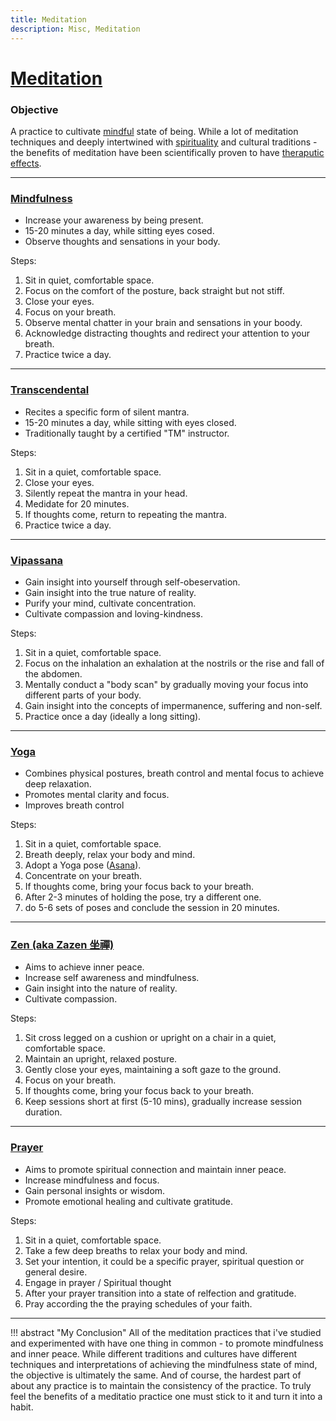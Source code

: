 ```yaml
---
title: Meditation
description: Misc, Meditation
---
```


# [Meditation](https://en.wikipedia.org/wiki/Meditation)

### Objective
A practice to cultivate [mindful](https://en.wikipedia.org/wiki/Mindfulness) state of being. While a lot of meditation techniques and deeply intertwined with [spirituality](https://en.wikipedia.org/wiki/Spirituality) and cultural traditions - the benefits of meditation have been scientifically proven to have [theraputic effects](https://news.harvard.edu/gazette/story/2018/04/harvard-researchers-study-how-mindfulness-may-change-the-brain-in-depressed-patients/).

---

### [Mindfulness](https://en.wikipedia.org/wiki/Mechanisms_of_mindfulness_meditation)
- Increase your awareness by being present.
- 15-20 minutes a day, while sitting eyes cosed.
- Observe thoughts and sensations in your body.

Steps: 

1. Sit in quiet, comfortable space. 
2. Focus on the comfort of the posture, back straight but not stiff.
3. Close your eyes. 
4. Focus on your breath.
5. Observe mental chatter in your brain and sensations in your boody. 
6. Acknowledge distracting thoughts and redirect your attention to your breath.
7. Practice twice a day.

---

### [Transcendental](https://en.wikipedia.org/wiki/Transcendental_Meditation)
- Recites a specific form of silent mantra.
- 15-20 minutes a day, while sitting with eyes closed.
- Traditionally taught by a certified "TM" instructor.

Steps:

1. Sit in a quiet, comfortable space.
2. Close your eyes.
4. Silently repeat the mantra in your head.
5. Medidate for 20 minutes.
6. If thoughts come, return to repeating the mantra. 
7. Practice twice a day.

---

### [Vipassana](https://en.wikipedia.org/wiki/Vipassana_movement)
- Gain insight into yourself through self-obeservation.
- Gain insight into the true nature of reality.
- Purify your mind, cultivate concentration.
- Cultivate compassion and loving-kindness.

Steps:

1. Sit in a quiet, comfortable space. 
2. Focus on the inhalation an exhalation at the nostrils or the rise and fall of the abdomen.
3. Mentally conduct a "body scan" by gradually moving your focus into different parts of your body.
4. Gain insight into the concepts of impermanence, suffering and non-self. 
5. Practice once a day (ideally a long sitting). 

---

### [Yoga](https://en.wikipedia.org/wiki/Yoga)
- Combines physical postures, breath control and mental focus to achieve deep relaxation.
- Promotes mental clarity and focus.
- Improves breath control 

Steps:

1. Sit in a quiet, comfortable space.
2. Breath deeply, relax your body and mind.
3. Adopt a Yoga pose ([Asana](https://en.wikipedia.org/wiki/Asana)).
4. Concentrate on your breath.
5. If thoughts come, bring your focus back to your breath. 
6. After 2-3 minutes of holding the pose, try a different one. 
7. do 5-6 sets of poses and conclude the session in 20 minutes. 

---

### [Zen (aka Zazen 坐禪)](https://en.wikipedia.org/wiki/Zazen)
- Aims to achieve inner peace.
- Increase self awareness and mindfulness.
- Gain insight into the nature of reality.
- Cultivate compassion.

Steps:

1. Sit cross legged on a cushion or upright on a chair in a quiet, comfortable space.
2. Maintain an upright, relaxed posture.
3. Gently close your eyes, maintaining a soft gaze to the ground.
4. Focus on your breath.
5. If thoughts come, bring your focus back to your breath. 
6. Keep sessions short at first (5-10 mins), gradually increase session duration.

---

### [Prayer](https://en.wikipedia.org/wiki/Prayer)
- Aims to promote spiritual connection and maintain inner peace. 
- Increase mindfulness and focus.
- Gain personal insights or wisdom. 
- Promote emotional healing and cultivate gratitude. 

Steps:

1. Sit in a quiet, comfortable space.
2. Take a few deep breaths to relax your body and mind.
3. Set your intention, it could be a specific prayer, spiritual question or general desire.
4. Engage in prayer / Spiritual thought
5. After your prayer transition into a state of relfection and gratitude.
6. Pray according the the praying schedules of your faith. 

---

!!! abstract "My Conclusion"
    All of the meditation practices that i've studied and experimented with have one thing in common - to promote mindfulness and inner peace. While different traditions and cultures have different techniques and interpretations of achieving the mindfulness state of mind, the objective is ultimately the same. And of course, the hardest part of about any practice is to maintain the consistency of the practice. To truly feel the benefits of a meditatio practice one must stick to it and turn it into a habit.




